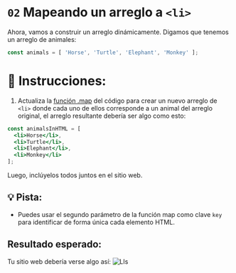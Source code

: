 # `02` Mapeando un arreglo a `<li>`

Ahora, vamos a construir un arreglo dinámicamente. Digamos que tenemos un arreglo de animales:

```js
const animals = [ 'Horse', 'Turtle', 'Elephant', 'Monkey' ];
```

# :pencil: Instrucciones:

1. Actualiza la [función .map](https://medium.com/poka-techblog/simplify-your-javascript-use-map-reduce-and-filter-bd02c593cc2d) del código para crear un nuevo arreglo de `<li>` donde cada uno de ellos corresponde a un animal del arreglo original, el arreglo resultante debería ser algo como esto:

```jsx
const animalsInHTML = [
  <li>Horse</li>,
  <li>Turtle</li>,
  <li>Elephant</li>,
  <li>Monkey</li>
];
```

Luego, inclúyelos todos juntos en el sitio web.

## :bulb: Pista:

+ Puedes usar el segundo parámetro de la función map como clave `key` para identificar de forma única cada elemento HTML.

## Resultado esperado:

Tu sitio web debería verse algo así: ![LIs](https://github.com/4GeeksAcademy/react-tutorial-exercises/blob/66b097ba2f1812e3cabcce38566b633edd991638/.learn/assets/02-1.png?raw=true)
